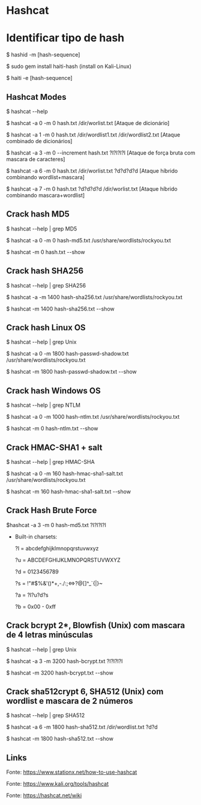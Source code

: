 # Hashcat

# Identificar tipo de hash

$ hashid -m [hash-sequence]

$ sudo gem install haiti-hash (install on Kali-Linux)

$ haiti -e [hash-sequence]

## Hashcat Modes

$ hashcat --help

$ hashcat -a 0 -m 0 hash.txt /dir/worlist.txt [Ataque de dicionário]

$ hashcat -a 1 -m 0 hash.txt /dir/wordlist1.txt /dir/wordlist2.txt [Ataque combinado de dicionários]

$ hashcat -a 3 -m 0 --increment hash.txt ?l?l?l?l [Ataque de força bruta com mascara de caracteres]

$ hashcat -a 6 -m 0 hash.txt /dir/worlist.txt ?d?d?d?d [Ataque híbrido combinando wordlist+mascara]

$ hashcat -a 7 -m 0  hash.txt ?d?d?d?d /dir/worlist.txt [Ataque híbrido combinando mascara+wordlist]

## Crack hash MD5

$ hashcat --help | grep MD5

$ hashcat -a 0 -m 0 hash-md5.txt /usr/share/wordlists/rockyou.txt

$ hashcat -m 0 hash.txt --show

## Crack hash SHA256

$ hashcat --help | grep SHA256

$ hashcat -a -m 1400 hash-sha256.txt /usr/share/wordlists/rockyou.txt

$ hashcat -m 1400 hash-sha256.txt --show

## Crack hash Linux OS

$ hashcat --help | grep Unix

$ hashcat -a 0 -m 1800 hash-passwd-shadow.txt /usr/share/wordlists/rockyou.txt

$ hashcat -m 1800 hash-passwd-shadow.txt --show

## Crack hash Windows OS

$ hashcat --help | grep NTLM

$ hashcat -a 0 -m 1000 hash-ntlm.txt /usr/share/wordlists/rockyou.txt

$ hashcat -m 0 hash-ntlm.txt --show

## Crack HMAC-SHA1 + salt

$ hashcat --help | grep HMAC-SHA

$ hashcat -a 0 -m 160 hash-hmac-sha1-salt.txt /usr/share/wordlists/rockyou.txt

$ hashcat -m 160 hash-hmac-sha1-salt.txt --show

## Crack Hash Brute Force

$hashcat -a 3 -m 0 hash-md5.txt ?l?l?l?l

* Built-in charsets:

   ?l = abcdefghijklmnopqrstuvwxyz

   ?u = ABCDEFGHIJKLMNOPQRSTUVWXYZ

   ?d = 0123456789

   ?s =  !"#$%&'()*+,-./:;<=>?@[\]^_`{|}~

   ?a = ?l?u?d?s

   ?b = 0x00 - 0xff


## Crack bcrypt $2*$, Blowfish (Unix) com mascara de 4 letras minúsculas

$ hashcat --help | grep Unix

$ hashcat -a 3 -m 3200 hash-bcrypt.txt ?l?l?l?l

$ hashcat -m 3200 hash-bcrypt.txt --show

## Crack sha512crypt $6$, SHA512 (Unix) com wordlist e mascara de 2 números

$ hashcat --help | grep SHA512

$ hashcat -a 6 -m 1800 hash-sha512.txt /dir/wordlist.txt ?d?d

$ hashcat -m 1800 hash-sha512.txt --show

## Links

Fonte: https://www.stationx.net/how-to-use-hashcat

Fonte: https://www.kali.org/tools/hashcat

Fonte: https://hashcat.net/wiki
